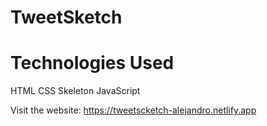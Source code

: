 # TweetSketch
# Technologies Used
HTML
CSS
Skeleton
JavaScript

Visit the website: https://tweetscketch-alejandro.netlify.app
